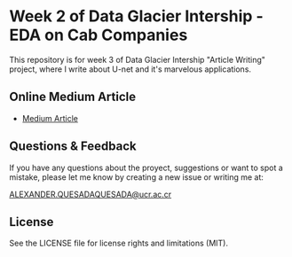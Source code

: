 # Week 2 of Data Glacier Intership - EDA on Cab Companies

This repository is for week 3 of Data Glacier Intership "Article Writing" project, where I write about U-net and it's marvelous applications.

## Online Medium Article


- [Medium Article](https://medium.com/@alexquesada22/u-net-a-versatile-deep-learning-architecture-for-image-segmentation-2a85b52d71f6)


## Questions & Feedback

If you have any questions about the proyect, suggestions or want to spot a mistake, please let me know by creating a new issue or writing me at:

<ALEXANDER.QUESADAQUESADA@ucr.ac.cr>

## License

See the LICENSE file for license rights and limitations (MIT).
